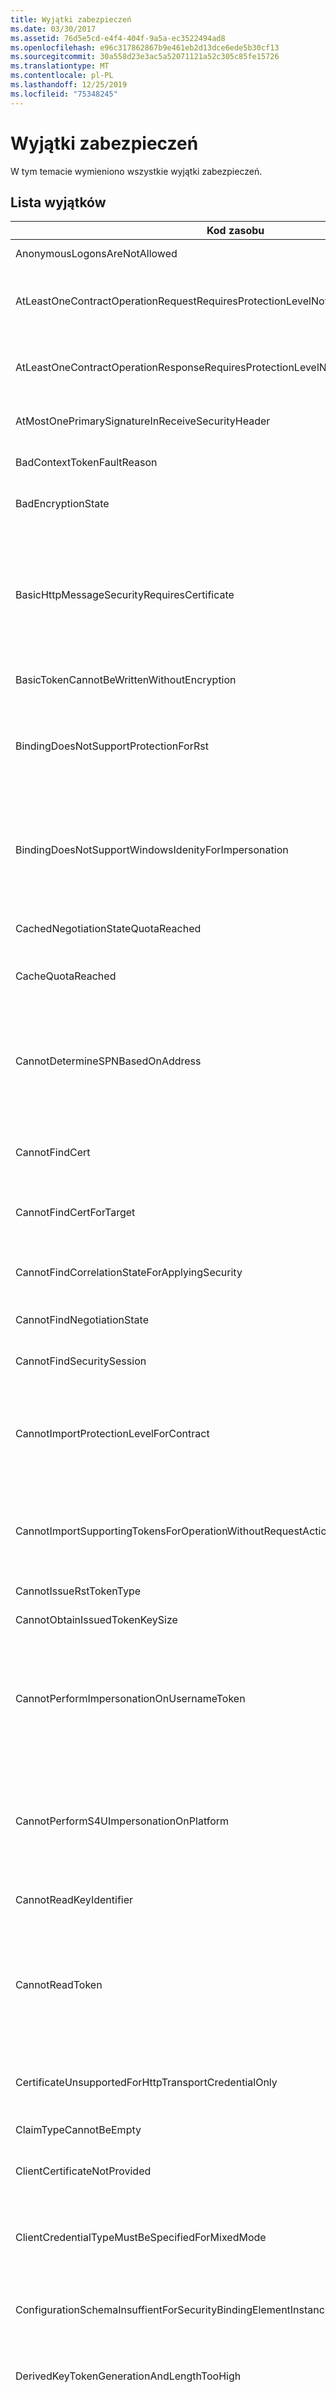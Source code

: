 ```yaml
---
title: Wyjątki zabezpieczeń
ms.date: 03/30/2017
ms.assetid: 76d5e5cd-e4f4-404f-9a5a-ec3522494ad8
ms.openlocfilehash: e96c317862867b9e461eb2d13dce6ede5b30cf13
ms.sourcegitcommit: 30a558d23e3ac5a52071121a52c305c85fe15726
ms.translationtype: MT
ms.contentlocale: pl-PL
ms.lasthandoff: 12/25/2019
ms.locfileid: "75348245"
---
```

# <a name="security-exceptions"></a>Wyjątki zabezpieczeń

W tym temacie wymieniono wszystkie wyjątki zabezpieczeń.

## <a name="exception-list"></a>Lista wyjątków

|Kod zasobu|Ciąg zasobu|
|-------------------|---------------------|
|AnonymousLogonsAreNotAllowed|Usługa nie umożliwia anonimowego logowania.|
|AtLeastOneContractOperationRequestRequiresProtectionLevelNotSupportedByBinding|Komunikat żądania musi być chroniony. Jest to wymagane przez operację określonego kontraktu. Ochrona musi być podana przez określone powiązanie.|
|AtLeastOneContractOperationResponseRequiresProtectionLevelNotSupportedByBinding|Komunikat odpowiedzi musi być chroniony. Jest to wymagane przez operację określonego kontraktu. Ochrona musi być podana przez określone powiązanie.|
|AtMostOnePrimarySignatureInReceiveSecurityHeader|W nagłówku zabezpieczeń dozwolony jest tylko jeden podpis podstawowy.|
|BadContextTokenFaultReason|Token kontekstu zabezpieczeń wygasł lub jest nieprawidłowy. Komunikat nie został przetworzony.|
|BadEncryptionState|EncryptedData lub EncryptedKey jest w nieprawidłowym stanie dla tej operacji.|
|BasicHttpMessageSecurityRequiresCertificate|Powiązanie BasicHttp wymaga, aby wartość BasicHttpBinding. Security. Message. ClientCredentialtype była równoważna z typem poświadczeń BasicHttpMessageCredentialType. Certificate dla bezpiecznych komunikatów. Wybierz pozycję transport lub TransportWithMessageCredential zabezpieczenia dla poświadczeń nazwy użytkownika.|
|BasicTokenCannotBeWrittenWithoutEncryption|Nie można zapisać tokenu podstawowego bez szyfrowania.|
|BindingDoesNotSupportProtectionForRst|Określone powiązanie dla określonego kontraktu jest skonfigurowane przy użyciu SecureConversation, ale w trybie uwierzytelniania nie jest możliwe zapewnienie integralności i poufności informacji wymaganych na potrzeby negocjacji.|
|BindingDoesNotSupportWindowsIdenityForImpersonation|Określona operacja kontraktu wymaga tożsamości systemu Windows w celu automatycznej personifikacji. Tożsamość systemu Windows reprezentująca obiekt wywołujący nie jest dostarczana przez określone powiązanie dla określonego kontraktu.|
|CachedNegotiationStateQuotaReached|Usługa nie może buforować stanu negocjowania, ponieważ została osiągnięta określona pojemność. Ponów żądanie.|
|CacheQuotaReached|Nie można dodać elementu. Określono maksymalny rozmiar pamięci podręcznej.|
|CannotDetermineSPNBasedOnAddress|Klient nie może określić nazwy głównej usługi opartej na tożsamości na określonym adresie docelowym na potrzeby SspiNegotiation/Kerberos. Tożsamość adresu docelowego musi być tożsamością UPN (na przykład acmedomain\\\alice) lub tożsamością SPN (na przykład host/bobs-Machine).|
|CannotFindCert|Nie można znaleźć certyfikatu X. 509 przy użyciu określonych kryteriów wyszukiwania: StoreName, StoreLocation, findtype, findValue.|
|CannotFindCertForTarget|Nie można znaleźć certyfikatu X. 509 przy użyciu określonych kryteriów wyszukiwania: StoreName, StoreLocation, findtype, findValue dla określonego celu.|
|CannotFindCorrelationStateForApplyingSecurity|Nie można znaleźć stanu korelacji dla zastosowania zabezpieczeń do odpowiedzi na obiekt odpowiadający.|
|CannotFindNegotiationState|Nie można znaleźć stanu negocjowania dla określonego kontekstu.|
|CannotFindSecuritySession|Nie można znaleźć sesji zabezpieczeń o określonym IDENTYFIKATORze.|
|CannotImportProtectionLevelForContract|Zasady importowania procesu nie mogą zaimportować powiązania dla określonego kontraktu. Wymagania dotyczące ochrony dla powiązania nie są zgodne z powiązaniem już zaimportowanym dla kontraktu. Należy ponownie skonfigurować powiązanie.|
|CannotImportSupportingTokensForOperationWithoutRequestAction|Importowanie zasad zabezpieczeń nie powiodło się. Zasady zabezpieczeń zawierają wymagania dotyczące tokenu pomocniczego w zakresie operacji. Opis kontraktu nie określa akcji dla komunikatu żądania skojarzonego z tą operacją.|
|CannotIssueRstTokenType|Nie można wystawić tokenu lub określonego typu.|
|CannotObtainIssuedTokenKeySize|Nie można określić rozmiaru klucza wystawionego tokenu.|
|CannotPerformImpersonationOnUsernameToken|Personifikacja przy użyciu tokenu klienta nie jest możliwa. Określone powiązanie dla określonego kontraktu używa tokenu zabezpieczeń username do uwierzytelniania klienta przy użyciu zarejestrowanego dostawcy członkostwa. Użyj innego typu tokenu zabezpieczającego dla klienta.|
|CannotPerformS4UImpersonationOnPlatform|Określone powiązanie dla określonego kontraktu obsługuje personifikację tylko w systemie Windows Server 2003 i nowszych wersjach systemu Windows. Użyj uwierzytelniania SspiNegotiated i powiązania z bezpieczną konwersacją z włączonym anulowaniem.|
|CannotReadKeyIdentifier|Nie można odczytać identyfikatora z określonego elementu z określoną przestrzenią nazw.|
|CannotReadToken|Nie można odczytać tokenu z określonego elementu z określoną przestrzenią nazw dla elementem BinarySecretSecurityToken z określonym elementem ValueType. Jeśli ten element będzie prawidłowy, upewnij się, że zabezpieczenia są skonfigurowane do używania tokenów z określoną nazwą, przestrzenią nazw i typem wartości.|
|CertificateUnsupportedForHttpTransportCredentialOnly|Uwierzytelnianie klienta oparte na certyfikatach nie jest obsługiwane w trybie zabezpieczeń TransportCredentialOnly. Wybierz tryb zabezpieczeń transport.|
|ClaimTypeCannotBeEmpty|Element ClaimType nie może być pustym ciągiem.|
|ClientCertificateNotProvided|Nie dostarczono certyfikatu dla klienta. Certyfikat można ustawić w obiekcie ClientCredentials lub ServiceCredentials.|
|ClientCredentialTypeMustBeSpecifiedForMixedMode|Obiekt ClientCredentialtype. None nie jest prawidłowy dla trybu zabezpieczeń TransportWithMessageCredential. Określ typ poświadczeń lub użyj innego trybu zabezpieczeń.|
|ConfigurationSchemaInsuffientForSecurityBindingElementInstance|Schemat konfiguracji jest niewystarczający do opisania niestandardowej konfiguracji następującego elementu powiązania zabezpieczeń:|
|DerivedKeyTokenGenerationAndLengthTooHigh|Określona generacja i długość klucza pochodnego spowoduje, że przesunięcia wyprowadzania klucza przekracza maksymalne dozwolone przesunięcie.|
|DnsIdentityCheckFailedForIncomingMessage|Nie można sprawdzić tożsamości komunikatu przychodzącego. Określono oczekiwaną tożsamość systemu nazw domen (DNS) zdalnego punktu końcowego. Zdalny punkt końcowy podał określone zastrzeżenie systemu nazw domen (DNS). Jeśli jest to uprawniony zdalny punkt końcowy, można naprawić ten problem, określając tożsamość systemu nazw domen jako właściwość tożsamości elementu EndpointAddress podczas tworzenia serwera proxy kanału.|
|DnsIdentityCheckFailedForOutgoingMessage|Sprawdzenie tożsamości nie powiodło się dla komunikatu, który został wychodzący. Zdalny punkt końcowy powinien mieć określoną tożsamość systemu nazw domen. Zdalny punkt końcowy podał zastrzeżenie systemu nazw domen (DNS). Jeśli jest to uprawniony zdalny punkt końcowy, można rozwiązać ten problem, jawnie określając tożsamość DNS jako właściwość Identity elementu EndpointAddress podczas tworzenia serwera proxy kanału.|
|DuplicateIdInMessageToBeVerified|Określony identyfikator wystąpił dwukrotnie w komunikacie dostarczonym do weryfikacji.|
|EmptyBase64Attribute|Znaleziono pustą wartość dla wymaganej nazwy i przestrzeni nazw atrybutu Base-64.|
|ExportOfBindingWithAsymmetricAndTransportSecurityNotSupported|Eksportowanie zasad zabezpieczeń nie powiodło się. Powiązanie zawiera element element AsymmetricSecurityBindingElement i bezpiecznego powiązania transportowego. Eksport zasad dla takiego powiązania nie jest obsługiwany.|
|ExportOfBindingWithSymmetricAndTransportSecurityNotSupported|Eksportowanie zasad zabezpieczeń nie powiodło się. Powiązanie zawiera element SymmetricSecurityBindingElement i bezpiecznego powiązania transportowego. Eksport zasad dla takiego powiązania nie jest obsługiwany.|
|ExportOfBindingWithTransportSecurityBindingElementAndNoTransportSecurityNotSupported|Eksportowanie zasad zabezpieczeń nie powiodło się. Powiązanie zawiera element TransportSecurityBindingElement, ale nie ma elementu powiązania transportu implementującego ITransportTokenAssertionProvider. Eksport zasad dla takiego powiązania nie jest obsługiwany. Upewnij się, że element powiązania transportowego w powiązaniu implementuje interfejs ITransportTokenAssertionProvider.|
|FoundMultipleCerts|Znaleziono wiele certyfikatów X. 509 przy użyciu określonych kryteriów wyszukiwania: StoreName, StoreLocation, findtype, findValue. Podaj bardziej konkretną wartość wyszukiwania.|
|FoundMultipleCertsForTarget|Znaleziono wiele certyfikatów X. 509 przy użyciu określonych kryteriów wyszukiwania: StoreName, StoreLocation, findtype, findValue dla określonego celu. Podaj bardziej konkretną wartość wyszukiwania.|
|HeaderDecryptionNotSupportedInWsSecurityJan2004|Element SecurityVersion. WSSecurityJan2004 nie obsługuje odszyfrowywania nagłówka. Użyj element SecurityVersion. WsSecurityXXX2005 lub nowszego lub Użyj zabezpieczeń transportu, aby zaszyfrować pełną wiadomość.|
|IdentityCheckFailedForIncomingMessage|Nie można sprawdzić tożsamości komunikatu przychodzącego. Oczekiwana tożsamość jest określona dla docelowego punktu końcowego.|
|IdentityCheckFailedForOutgoingMessage|Nie można sprawdzić tożsamości komunikatu wychodzącego. Oczekiwana tożsamość jest określona dla docelowego punktu końcowego.|
|IncorrectSpnOrUpnSpecified|Uwierzytelnianie interfejsu dostawcy obsługi zabezpieczeń (SSPI) nie powiodło się. Serwer może nie działać na koncie o określonej tożsamości. Jeśli serwer jest uruchomiony na koncie usługi (na przykład w usłudze sieciowej), określ element ServicePrincipalName konta jako tożsamość w elemencie EndpointAddress dla serwera. Jeśli serwer jest uruchomiony na koncie użytkownika, określ wartość UserPrincipalName konta jako tożsamość w elemencie EndpointAddress dla serwera.|
|InvalidAttributeInSignedHeader|Określony nagłówek z podpisem zawiera określony atrybut. Określono oczekiwany atrybut.|
|InvalidCloseResponseAction|Odebrano odpowiedź zamknięcia sesji zabezpieczeń z określoną nieprawidłową akcją.|
|InvalidQName|Nieprawidłowa nazwa QName.|
|InvalidRenewResponseAction|Odebrano odpowiedź odnowienia sesji zabezpieczeń z określoną nieprawidłową akcją.|
|InvalidSspiNegotiation|Negocjowanie interfejsu dostawcy obsługi zabezpieczeń nie powiodło się.|
|IssuerBindingNotPresentInTokenRequirement|Menedżer tokenów zabezpieczających wymaga określenia elementu powiązania zabezpieczeń Bootstrap w wymaganiu tokenu opisującym bezpieczną konwersację. Wymaganie tokenu jest określone w następujący sposób.|
|KeyLengthMustBeMultipleOfEight|Określona długość klucza nie jest wielokrotnością liczby 8 dla kluczy symetrycznych.|
|LsaAuthorityNotContacted|Wewnętrzny błąd protokołu SSL (Zobacz kod stanu Win32, aby uzyskać szczegółowe informacje). Sprawdź certyfikat serwera, aby określić, czy ma on możliwość wymiany kluczy.|
|MaximumPolicyRedirectionsExceeded|Osiągnięto limit cyklicznego pobierania zasad. Sprawdź, czy w łańcuchu usługi federacyjnej występuje pętla.|
|MessagePartSpecificationMustBeImmutable|Specyfikacja części wiadomości musi być stała przed ustawieniem.|
|MissingCustomCertificateValidator|X509CertificateValidationMode. Custom wymaga CustomCertificateValidator. Określ Właściwość CustomCertificateValidator.|
|MissingCustomUserNamePasswordValidator|UserNamePasswordValidationMode. Custom wymaga CustomUserNamePasswordValidator. Określ właściwość CustomUserNamePasswordValidator.|
|MissingMembershipProvider|UserNamePasswordValidationMode. MembershipProvider wymaga MembershipProvider. Określ właściwość MembershipProvider.|
|NoBinaryNegoToSend|Nie wysłano negocjacji binarnej do drugiej strony.|
|NoEncryptionPartsSpecified|Nie określono części komunikatów szyfrowania dla komunikatów z określoną akcją.|
|NoKeyInfoInEncryptedItemToFindDecryptingToken|Nie znaleziono wartości KeyInfo w zaszyfrowanym elemencie w celu znalezienia tokenu odszyfrowywania.|
|NonceLengthTooShort|Określony identyfikator jednorazowy jest za krótki. Minimalna wymagana długość identyfikatora jednorazowego to 4 bajty.|
|NoOutgoingEndpointAddressAvailableForDoingIdentityCheck|Brak dostępnego wychodzącego elementu EndpointAddress do sprawdzenia tożsamości w wiadomości, która ma zostać wysłana.|
|NoOutgoingEndpointAddressAvailableForDoingIdentityCheckOnReply|Brak dostępnego wychodzącego elementu EndpointAddress do sprawdzenia tożsamości odebranej odpowiedzi.|
|NoPartsOfMessageMatchedPartsToSign|Nie utworzono podpisu, ponieważ żadna część komunikatu nie pasuje do podanej specyfikacji części wiadomości.|
|NoPrincipalSpecifiedInAuthorizationContext|W kontekście autoryzacji nie określono niestandardowego podmiotu zabezpieczeń.|
|NoSignatureAvailableInSecurityHeaderToDoReplayDetection|Brak sygnatury w nagłówku zabezpieczeń, aby zapewnić identyfikator jednorazowy wykrywania powtarzania.|
|NoSignaturePartsSpecified|Nie określono części komunikatu sygnatury dla komunikatów z określoną akcją.|
|NoSigningTokenAvailableToDoIncomingIdentityCheck|Brak dostępnego tokenu podpisywania, aby przeprowadzić kontrolę tożsamości przychodzącej.|
|NoTimestampAvailableInSecurityHeaderToDoReplayDetection|Sygnatura czasowa nie jest dostępna w nagłówku zabezpieczeń, aby można było wykrywać powtarzanie.|
|NoTransportTokenAssertionProvided|Ekspert zasad zabezpieczeń nie powiódł się. Podane potwierdzenie tokenu transportu określonego typu nie utworzyło potwierdzenia tokenu transportu w celu uwzględnienia potwierdzenia zasad zabezpieczeń SP: TransportBinding.|
|OnlyOneOfEncryptedKeyOrSymmetricBindingCanBeSelected|Symetryczny protokół zabezpieczeń można skonfigurować za pomocą dostawcy tokenu symetrycznego oraz wystawcy uwierzytelnienia tokenu symetrycznego lub asymetrycznego dostawcę tokenu. Nie można go skonfigurować przy użyciu obu tych metod.|
|OperationCannotBeDoneOnReceiverSideSecurityHeaders|Tej operacji nie można wykonać w nagłówkach zabezpieczeń odbiorcy.|
|OperationDoesNotAllowImpersonation|Określona operacja usługi, która należy do kontraktu o określonej nazwie i przestrzeni nazw, nie zezwala na personifikację.|
|PolicyRequiresConfidentialityWithoutIntegrity|Zasady zabezpieczeń komunikatów dla określonej akcji wymagają poufności bez integralności. Poufność bez integralności nie jest obsługiwana.|
|PrimarySignatureIsRequiredToBeEncrypted|Podpis podstawowy musi być zaszyfrowany.|
|PropertySettingErrorOnProtocolFactory|Wymagana właściwość w określonej fabryce protokołu zabezpieczeń nie została ustawiona lub ma nieprawidłową wartość.|
|ProtocolFactoryCouldNotCreateProtocol|Fabryka protokołów nie może utworzyć protokołu.|
|PublicKeyNotRSA|Klucz publiczny nie jest kluczem RSA.|
|RequiredMessagePartNotEncrypted|Określona część wymaganego komunikatu nie została zaszyfrowana.|
|RequiredMessagePartNotEncryptedNs|Określona część wymaganego komunikatu nie została zaszyfrowana.|
|RequiredMessagePartNotSigned|Określona część wymaganego komunikatu nie została podpisana.|
|RequiredMessagePartNotSignedNs|Określona część wymaganego komunikatu nie została podpisana.|
|RequiredSecurityHeaderElementNotSigned|Określony element nagłówka zabezpieczeń o określonym IDENTYFIKATORze musi być podpisany.|
|RequiredSecurityTokenNotEncrypted|Określony token zabezpieczający z określonym trybem załącznika musi być zaszyfrowany.|
|RequiredSecurityTokenNotSigned|Określony token zabezpieczający z określonym trybem załącznika musi być podpisany.|
|RequiredSignatureMissing|Podpis musi znajdować się w nagłówku zabezpieczeń.|
|RequireNonCookieMode|Określone powiązanie z określoną przestrzenią nazw jest skonfigurowane do wystawiania tokenów kontekstu zabezpieczeń plików cookie. Usługi integracji COM+ nie obsługują tokenów kontekstu zabezpieczeń plików cookie.|
|RevertingPrivilegeFailed|Operacja przywracania nie powiodła się z powodu określonego wyjątku.|
|RSTRAuthenticatorIncorrect|Element RequestSecurityTokenResponse CombinedHash jest nieprawidłowy.|
|SecureConversationCancelNotAllowedFaultReason|Powiązanie nie zezwala na anulowanie bezpiecznej konwersacji.|
|SecureConversationDriverVersionDoesNotSupportSession|Skonfigurowana wersja SecureConversation nie obsługuje sesji. Użyj WSSecureConversationFeb2005 lub nowszego.|
|SecureConversationRequiredByReliableSession|Nie można ustanowić niezawodnej sesji bez bezpiecznej konwersacji. Włącz bezpieczną konwersację.|
|SecurityAuditFailToLoadDll|Nie można załadować określonej biblioteki dołączanej dynamicznie (dll).|
|SecurityAuditNotSupportedOnChannelFactory|SecurityAuditBehavior nie jest obsługiwana w fabryce kanałów.|
|SecurityAuditPlatformNotSupported|Bieżąca platforma nie obsługuje zapisywania komunikatów inspekcji w dzienniku zabezpieczeń. Należy napisać komunikaty inspekcji do dziennika aplikacji.|
|SecurityBindingElementCannotBeExpressedInConfig|Zaimportowano zasady zabezpieczeń dla punktu końcowego. Zasady zabezpieczeń zawierają wymagania, których nie można reprezentować w konfiguracji Windows Communication Foundation. Wyszukaj komentarz dotyczący parametrów elementu SecurityBindingElement wymaganych w wygenerowanym pliku konfiguracyjnym. Utwórz poprawny element powiązania z kodem. Konfiguracja powiązania, która znajduje się w pliku konfiguracji, nie jest bezpieczna.|
|SecurityBindingSupportsOneWayOnly|Zabezpieczeniabinding dla określonego powiązania dla określonego kontraktu obsługują tylko operację OneWay.|
|SecurityContextDoesNotAllowImpersonation|Nie można rozpocząć personifikacji, ponieważ element SecurityContext roli UltimateReceiver z komunikatu żądania z określoną akcją nie jest zamapowany na tożsamość systemu Windows.|
|SecurityListenerClosing|Odbiornik nie akceptuje nowych bezpiecznych konwersacji, ponieważ jest zamykany.|
|SecurityListenerClosingFaultReason|Serwer nie akceptuje obecnie nowych bezpiecznych konwersacji, ponieważ trwa jego zamykanie. Spróbuj ponownie później.|
|SecurityProtocolFactoryShouldBeSetBeforeThisOperation|Przed wykonaniem tej operacji należy ustawić fabrykę protokołów zabezpieczeń.|
|SecuritySessionAbortedFaultReason|Sesja zabezpieczeń została przerwana. Może to być spowodowane tym, że żadne komunikaty nie zostały odebrane w sesji przez zbyt długo.|
|SecuritySessionKeyIsStale|Należy odnowić klucz sesji, aby można było zabezpieczyć komunikaty aplikacji.|
|SecuritySessionLimitReached|Nie można utworzyć sesji zabezpieczeń. Spróbuj ponownie później.|
|SecuritySessionNotPending|Brak oczekujących sesji zabezpieczeń o określonym IDENTYFIKATORze.|
|SecurityTokenParametersHasIncompatibleInclusionMode|Określone powiązanie jest skonfigurowane przy użyciu parametru tokenu zabezpieczającego, który ma określony niezgodny tryb dołączania tokenu zabezpieczeń. Określ alternatywny tryb dołączania tokenu zabezpieczającego.|
|SecurityVersionDoesNotSupportEncryptedKeyBinding|Określone powiązanie dla określonego kontraktu zostało skonfigurowane przy użyciu niezgodnej wersji zabezpieczeń, która nie obsługuje niedołączonych odwołań do EncryptedKeys. Użyj określonej wartości lub wyższej jako wersji zabezpieczeń dla powiązania.|
|SecurityVersionDoesNotSupportSignatureConfirmation|Określony element SecurityVersion nie obsługuje potwierdzenia podpisu. Użyj nowszej element SecurityVersion.|
|SecurityVersionDoesNotSupportThumbprintX509KeyIdentifierClause|Określone powiązanie dla określonego kontraktu ma skonfigurowaną wersję zabezpieczeń, która nie obsługuje odwołań zewnętrznych do tokenów X. 509 przy użyciu wartości odcisku palca certyfikatu. Użyj określonej wartości lub wyższej jako wersji zabezpieczeń dla powiązania.|
|SenderSideSupportingTokensMustSpecifySecurityTokenParameters|Należy określić parametry tokenu zabezpieczającego z Tokenami pomocniczymi dla każdego komunikatu.|
|ServerCertificateNotProvided|Odbiorca nie dostarczył swojego certyfikatu. Ten certyfikat jest wymagany przez protokół TLS. Obie strony muszą mieć dostęp do swoich certyfikatów.|
|SignatureConfirmationNotSupported|Skonfigurowany element SecurityVersion nie obsługuje potwierdzenia podpisu. Użyj WSSecurityXXX2005 lub nowszego.|
|SignatureConfirmationRequiresRequestReply|Fabryka protokołów musi obsługiwać zabezpieczenia żądania/odpowiedzi, aby można było oferować potwierdzenie podpisu.|
|SignatureNotExpected|Sygnatura nie jest oczekiwana dla tego komunikatu.|
|SigningTokenHasNoKeys|Określony token podpisujący nie ma kluczy. Token zabezpieczający jest używany w kontekście, który wymaga wykonania operacji kryptograficznych, ale token nie zawiera kluczy kryptograficznych. Typ tokenu nie obsługuje operacji kryptograficznych lub określone wystąpienie tokenu nie zawiera kluczy kryptograficznych. Sprawdź konfigurację, aby upewnić się, że kryptograficznie wyłączone typy tokenów (na przykład elementu UserNameSecurityToken) nie są określone w kontekście, który wymaga operacji kryptograficznych (na przykład tokenu wspomagającego zatwierdzenie).|
|SpnegoImpersonationLevelCannotBeSetToNone|Interfejs dostawcy obsługi zabezpieczeń nie obsługuje poziomu personifikacji "Brak". Określ identyfikator, personifikację lub poziom delegowania.|
|SslClientCertMustHavePrivateKey|Określony certyfikat musi mieć klucz prywatny. Proces musi mieć prawa dostępu do klucza prywatnego.|
|SslServerCertMustDoKeyExchange|Określony certyfikat musi mieć klucz prywatny obsługujący wymianę kluczy. Proces musi mieć prawa dostępu do klucza prywatnego.|
|StandardsManagerCannotWriteObject|Serializator tokenu nie może serializować określonego obiektu.  Jeśli jest to typ niestandardowy, należy podać serializator niestandardowy.|
|TimeStampHasCreationAheadOfExpiry|Sygnatura czasowa zabezpieczeń jest nieprawidłowa, ponieważ jej czas utworzenia jest większy lub równy czasowi wygaśnięcia.|
|TimeStampHasCreationTimeInFuture|Sygnatura czasowa zabezpieczeń jest nieprawidłowa, ponieważ jej godzina utworzenia jest w przyszłości. Bieżący czas jest określony, a określono dozwolone przechylenie zegara.|
|TimeStampHasExpiryTimeInPast|Sygnatura czasowa zabezpieczeń jest nieodświeżona, ponieważ jej godzina wygaśnięcia minęła. Bieżący czas jest określony, a określono dozwolone przechylenie zegara.|
|TimeStampWasCreatedTooLongAgo|Sygnatura czasowa zabezpieczeń jest nieodświeżona, ponieważ jej czas utworzenia jest zbyt zaległy w przeszłości. Bieżący czas, maksymalny okres istnienia sygnatury czasowej i dozwolone przechylenie zegara są określone.|
|TokenProviderCannotGetTokensForTarget|Dostawca tokenu nie może uzyskać tokenów dla określonego celu.|
|TooManyIssuedSecurityTokenParameters|Element nogi łańcucha zabezpieczeń federacyjnych zawiera wiele IssuedSecurityTokenParameters. System InfoCard obsługuje tylko jeden IssuedSecurityTokenParameters dla każdego etapu.|
|TransportDoesNotProtectMessage|Określone powiązanie dla określonego kontraktu jest skonfigurowane z trybem uwierzytelniania wymagającym integralności i poufności poziomu transportu. Jednak transport nie może zapewnić integralności i poufności.|
|TrustApr2004DoesNotSupportCertainIssuedTokens|WSTrustApr2004 nie obsługuje wystawiania certyfikatów X. 509 lub EncryptedKeys. Użyj WsTrustFeb2005 lub nowszego.|
|TrustDriverVersionDoesNotSupportSession|Skonfigurowana wersja zaufania nie obsługuje sesji. Użyj WSTrustFeb2005 lub nowszego.|
|UnableToCreateICryptoFromTokenForSignatureVerification|Nie można utworzyć interfejsu ICrypto z określonego tokenu na potrzeby weryfikacji podpisu.|
|UnableToCreateSymmetricAlgorithmFromToken|Nie można utworzyć określonego algorytmu symetrycznego na podstawie tokenu.|
|UnableToDeriveKeyFromKeyInfoClause|Określona klauzula KeyInfo została rozpoznana jako określony token, który nie zawiera klucza symetrycznego, którego można użyć na potrzeby wyprowadzania.|
|UnableToFindTokenAuthenticator|Nie można znaleźć wystawcy uwierzytelnienia tokenu dla określonego typu tokenu. Tokeny tego typu nie mogą być akceptowane zgodnie z bieżącymi ustawieniami zabezpieczeń.|
|UnableToLoadCertificateIdentity|Nie można załadować tożsamości certyfikatu X. 509 określonej w konfiguracji.|
|UnexpectedEmptyElementExpectingClaim|Określony element z określonego obszaru nazw jest pusty i nie określa prawidłowego żądania tożsamości.|
|UnknownEncodingInBinarySecurityToken|Podczas odczytu binarnego tokenu zabezpieczającego wystąpił nierozpoznane kodowanie.|
|UnsecuredMessageFaultReceived|Odebrano niezabezpieczoną lub nieprawidłowo zabezpieczony błąd od drugiej strony. Zapoznaj się z wewnętrznym licznikiem FaultException, aby poznać kod błędu i szczegóły.|
|UnsupportedPasswordType|Określony token nazwy użytkownika ma nieobsługiwany typ hasła.|
|UnsupportedSecureConversationBootstrapProtectionRequirements|Nie można zaimportować zasad zabezpieczeń. Wymagania dotyczące ochrony dla powiązania ładowania początkowego bezpiecznej konwersacji nie są obsługiwane. Wymagania dotyczące ochrony ładowania początkowego bezpiecznej konwersacji muszą wymagać podpisania i zaszyfrowania zarówno żądania, jak i odpowiedzi.|
|UnsupportedSecurityPolicyAssertion|Wykryto nieobsługiwane potwierdzenie zasad zabezpieczeń podczas określonego importowania zasad zabezpieczeń.|

